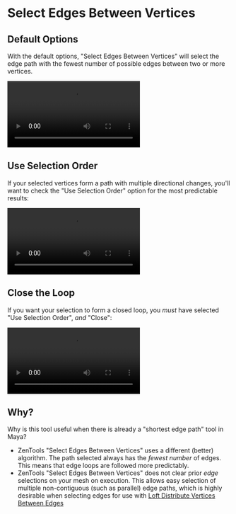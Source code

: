 # Select Edges Between Vertices

## Default Options

With the default options, "Select Edges Between Vertices" will select the
edge path with the fewest number of possible edges between two or more
vertices.

<p><video src="../../assets/videos/select-edges-between-vertices.mp4" controls=true /></p>

## Use Selection Order

If your selected vertices form a path with multiple directional changes,
you'll want to check the "Use Selection Order" option for the most predictable
results:

<p><video src="../../assets/videos/select-edges-between-vertices-selection-order.mp4" controls=true /></p>

## Close the Loop

If you want your selection to form a closed loop, you *must* have selected
"Use Selection Order", *and* "Close":

<p><video src="../../assets/videos/select-edges-between-vertices-selection-order-closed.mp4" controls=true /></p>


## Why?

Why is this tool useful when there is already a "shortest edge path" tool
in Maya?

-   ZenTools "Select Edges Between Vertices" uses a different (better)
    algorithm. The path selected always has the *fewest number* of edges.
    This means that edge loops are followed more predictably.
-   ZenTools "Select Edges Between Vertices" does not clear prior *edge*
    selections on your mesh on execution. This allows easy selection of
    multiple non-contiguous (such as parallel) edge paths, which is highly
    desirable when selecting edges for use with
    [Loft Distribute Vertices Between Edges](modeling/loft-distribute-vertices-between-edges.md)

